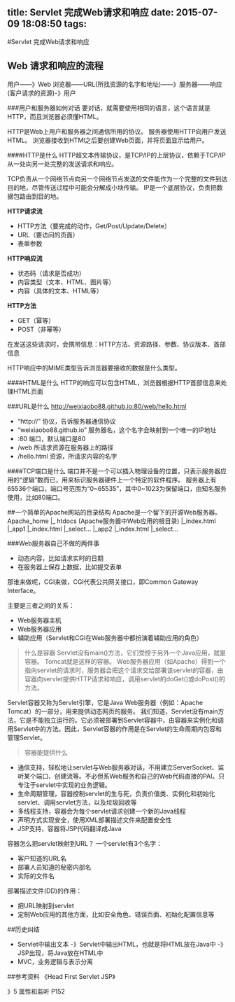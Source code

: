 title: Servlet 完成Web请求和响应 
date: 2015-07-09 18:08:50
tags:
---

#Servlet 完成Web请求和响应
    
## Web 请求和响应的流程
    
用户——》Web 浏览器——URL(所找资源的名字和地址)——》服务器——响应(客户请求的资源)-》用户

###用户和服务器如何对话
要对话，就需要使用相同的语言，这个语言就是HTTP，而且浏览器必须懂HTML。

HTTP是Web上用户和服务器之间通信所用的协议。
服务器使用HTTP向用户发送HTML。
浏览器接收到HTMl之后要创建Web页面，并将页面显示给用户。

####HTTP是什么
HTTP超文本传输协议，是TCP/IP的上层协议，依赖于TCP/IP从一处向另一处完整的发送请求和响应。

TCP负责从一个网络节点向另一个网络节点发送的文件能作为一个完整的文件到达目的地，尽管传送过程中可能会分解成小块传输。
IP是一个底层协议，负责把数据包路由到目的地。

**HTTP请求流**
- HTTP方法（要完成的动作，Get/Post/Update/Delete）
- URL（要访问的页面）
- 表单参数

**HTTP响应流**
- 状态码（请求是否成功）
- 内容类型（文本、HTML、图片等）
- 内容（具体的文本、HTML等）

**HTTP方法**
- GET（幂等）    
- POST（非幂等）

在发送这些请求时，会携带信息：HTTP方法、资源路径、参数、协议版本、首部信息

HTTP响应中的MIME类型告诉浏览器要接收的数据是什么类型。


####HTML是什么
HTTP的响应可以包含HTML，浏览器根据HTTP首部信息来处理HTML页面


###URL是什么
http://weixiaobo88.github.io:80/web/hello.html

- “http://” 协议，告诉服务器通信协议
- “weixiaobo88.github.io” 服务器名，这个名字会映射到一个唯一的IP地址
- :80 端口，默认端口是80
- /web 所请求资源在服务器上的路径
- /hello.html 资源，所请求内容的名字

####TCP端口是什么
端口并不是一个可以插入物理设备的位置，只表示服务器应用的“逻辑”数而已，用来标识服务器硬件上一个特定的软件程序。
服务器上有65536个端口，端口号范围为“0~65535”，其中0~1023为保留端口，由知名服务使用，比如80端口。

##一个简单的Apache网站的目录结构
Apache是一个留下的开源Web服务器。
Apache_home
|_ htdocs (Apache服务器中Web应用的根目录)
    |_index.html
    |_app1
        |_index.html
        |_select...
    |_app2
        |_index.html
        |_select...

###Web服务器自己不做的两件事
- 动态内容，比如请求实时的日期
- 在服务器上保存上数据，比如提交表单

那谁来做呢，CGI来做，CGI代表公共网关接口，即Common Gateway Interface。

主要是三者之间的关系：
- Web服务器主机
- Web服务器应用
- 辅助应用（Servlet和CGI在Web服务器中都扮演着辅助应用的角色）
        
>什么是容器
Servlet没有main()方法，它们受控于另外一个Java应用，就是容器。 Tomcat就是这样的容器。
Web服务器应用（如Apache）得到一个指向servlet的请求时，服务器会把这个请求交给部署该servlet的容器，由容器向servlet提供HTTP请求和响应，调用servlet的doGet()或doPost()的方法。

Servlet容器又称为Servlet引擎，它是Java Web服务器（例如：Apache Tomcat）的一部分，用来提供动态网页的服务。
我们知道，Servlet没有main方法，它是不能独立运行的。它必须被部署到Servlet容器中，由容器来实例化和调用Servlet中的方法。因此，Servlet容器的作用是在Servlet的生命周期内包容和管理Servlet。

>容器能提供什么
- 通信支持，轻松地让servlet与Web服务器对话，不用建立ServerSocket、监听某个端口、创建流等。不必但系Web服务和自己的Web代码直接的PAI。只专注于servlet中实现的业务逻辑。
- 生命周期管理，容器控制servlet的生与死，负责价值类、实例化和初始化servlet、调用servlet方法，以及垃圾回收等
- 多线程支持，容器会为每个servlet请求创建一个新的Java线程
- 声明方式实现安全，使用XML部署描述文件来配置安全性
- JSP支持，容器将JSP代码翻译成Java

容器怎么把servlet映射到URL？
一个servlet有3个名字：
- 客户知道的URL名
- 部署人员知道的秘密内部名
- 实际的文件名

部署描述文件(DD)的作用：
- 把URL映射到servlet
- 定制Web应用的其他方面，比如安全角色、错误页面、初始化配置信息等

##历史纠结

- Servlet中输出文本 -》Servlet中输出HTML，也就是将HTML放在Java中 -》JSP出现，将Java放在HTML中 
- MVC，业务逻辑与表示分离

        
##参考资料
《Head First Servlet JSP》
        

》5 属性和监听 P152

